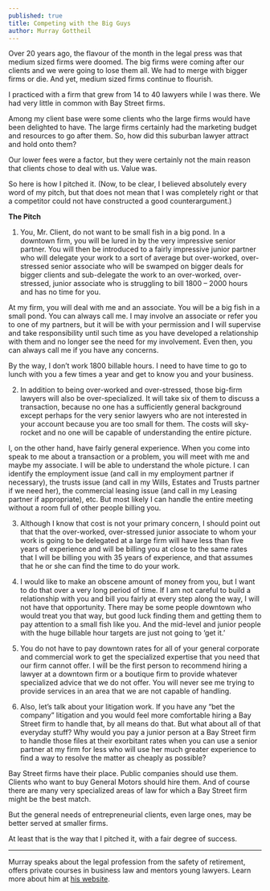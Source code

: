 ```yaml
---
published: true
title: Competing with the Big Guys
author: Murray Gottheil
---
```

Over 20 years ago, the flavour of the month in the legal press was that medium sized firms were doomed. The big firms were coming after our clients and we were going to lose them all. We had to merge with bigger firms or die. And yet, medium sized firms continue to flourish.

I practiced with a firm that grew from 14 to 40 lawyers while I was there. We had very little in common with Bay Street firms.

Among my client base were some clients who the large firms would have been delighted to have. The large firms certainly had the marketing budget and resources to go after them. So, how did this suburban lawyer attract and hold onto them?

Our lower fees were a factor, but they were certainly not the main reason that clients chose to deal with us. Value was.

So here is how I pitched it. (Now, to be clear, I believed absolutely every word of my pitch, but that does not mean that I was completely right or that a competitor could not have constructed a good counterargument.)

**The Pitch**

1. You, Mr. Client, do not want to be small fish in a big pond. In a downtown firm, you will be lured in by the very impressive senior partner. You will then be introduced to a fairly impressive junior partner who will delegate your work to a sort of average but over-worked, over-stressed senior associate who will be swamped on bigger deals for bigger clients and sub-delegate the work to an over-worked, over-stressed, junior associate who is struggling to bill 1800 – 2000 hours and has no time for you.

At my firm, you will deal with me and an associate. You will be a big fish in a small pond. You can always call me. I may involve an associate or refer you to one of my partners, but it will be with your permission and I will supervise and take responsibility until such time as you have developed a relationship with them and no longer see the need for my involvement. Even then, you can always call me if you have any concerns.

By the way, I don’t work 1800 billable hours. I need to have time to go to lunch with you a few times a year and get to know you and your business.

2. In addition to being over-worked and over-stressed, those big-firm lawyers will also be over-specialized. It will take six of them to discuss a transaction, because no one has a sufficiently general background except perhaps for the very senior lawyers who are not interested in your account because you are too small for them. The costs will sky-rocket and no one will be capable of understanding the entire picture.

I, on the other hand, have fairly general experience. When you come into speak to me about a transaction or a problem, you will meet with me and maybe my associate. I will be able to understand the whole picture. I can identify the employment issue (and call in my employment partner if necessary), the trusts issue (and call in my Wills, Estates and Trusts partner if we need her), the commercial leasing issue (and call in my Leasing partner if appropriate), etc. But most likely I can handle the entire meeting without a room full of other people billing you.

3. Although I know that cost is not your primary concern, I should point out that that the over-worked, over-stressed junior associate to whom your work is going to be delegated at a large firm will have less than five years of experience and will be billing you at close to the same rates that I will be billing you with 35 years of experience, and that assumes that he or she can find the time to do your work.

4. I would like to make an obscene amount of money from you, but I want to do that over a very long period of time. If I am not careful to build a relationship with you and bill you fairly at every step along the way, I will not have that opportunity. There may be some people downtown who would treat you that way, but good luck finding them and getting them to pay attention to a small fish like you. And the mid-level and junior people with the huge billable hour targets are just not going to ‘get it.’

5. You do not have to pay downtown rates for all of your general corporate and commercial work to get the specialized expertise that you need that our firm cannot offer. I will be the first person to recommend hiring a lawyer at a downtown firm or a boutique firm to provide whatever specialized advice that we do not offer. You will never see me trying to provide services in an area that we are not capable of handling.

6. Also, let’s talk about your litigation work. If you have any “bet the company” litigation and you would feel more comfortable hiring a Bay Street firm to handle that, by all means do that. But what about all of that everyday stuff? Why would you pay a junior person at a Bay Street firm to handle those files at their exorbitant rates when you can use a senior partner at my firm for less who will use her much greater experience to find a way to resolve the matter as cheaply as possible?

Bay Street firms have their place.  Public companies should use them. Clients who want to buy General Motors should hire them. And of course there are many very specialized areas of law for which a Bay Street firm might be the best match. 

But the general needs of entrepreneurial clients, even large ones, may be better served at smaller firms. 

At least that is the way that I pitched it, with a fair degree of success.

---

Murray speaks about the legal profession from the safety of retirement, offers private courses in business law and mentors young lawyers. Learn more about him at [his website](https://www.murraygottheil.com/).
